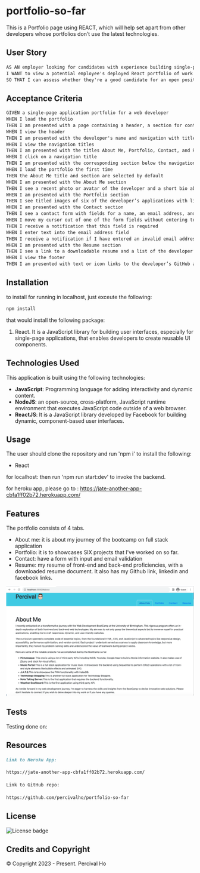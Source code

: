 # portfolio-so-far

This is a Portfolio page using REACT, which will help set apart from other developers whose portfolios don’t use the latest technologies.

## User Story


```md
AS AN employer looking for candidates with experience building single-page applications
I WANT to view a potential employee's deployed React portfolio of work samples
SO THAT I can assess whether they're a good candidate for an open position
```

## Acceptance Criteria

```md
GIVEN a single-page application portfolio for a web developer
WHEN I load the portfolio
THEN I am presented with a page containing a header, a section for content, and a footer
WHEN I view the header
THEN I am presented with the developer's name and navigation with titles corresponding to different sections of the portfolio
WHEN I view the navigation titles
THEN I am presented with the titles About Me, Portfolio, Contact, and Resume, and the title corresponding to the current section is highlighted
WHEN I click on a navigation title
THEN I am presented with the corresponding section below the navigation without the page reloading and that title is highlighted
WHEN I load the portfolio the first time
THEN the About Me title and section are selected by default
WHEN I am presented with the About Me section
THEN I see a recent photo or avatar of the developer and a short bio about them
WHEN I am presented with the Portfolio section
THEN I see titled images of six of the developer’s applications with links to both the deployed applications and the corresponding GitHub repositories
WHEN I am presented with the Contact section
THEN I see a contact form with fields for a name, an email address, and a message
WHEN I move my cursor out of one of the form fields without entering text
THEN I receive a notification that this field is required
WHEN I enter text into the email address field
THEN I receive a notification if I have entered an invalid email address
WHEN I am presented with the Resume section
THEN I see a link to a downloadable resume and a list of the developer’s proficiencies
WHEN I view the footer
THEN I am presented with text or icon links to the developer’s GitHub and LinkedIn profiles, and their profile on a third platform (Stack Overflow, Twitter)
```



## Installation
  
to install for running in localhost, just exceute the following:

  ```md
  npm install 
  ```

that would install the following package:
1.  React.  It is a JavaScript library for building user interfaces, especially for single-page applications, that enables developers to create reusable UI components.

## Technologies Used

This application is built using the following technologies:

- **JavaScript**: Programming language for adding interactivity and dynamic content.
- **NodeJS**: an open-source, cross-platform, JavaScript runtime environment that executes JavaScript code outside of a web browser.
- **ReactJS**:  It is a JavaScript library developed by Facebook for building dynamic, component-based user interfaces.

## Usage

The user should clone the repository and run 'npm i' to install the following: 

- React

for localhost:
then run 'npm run start:dev' to invoke the backend.

for heroku app, please go to :
https://jate-another-app-cbfa1ff02b72.herokuapp.com/


## Features

The portfolio consists of 4 tabs.
- About me: it is about my journey of the bootcamp on full stack application
- Portfolio: it is to showcases SIX projects that I've worked on so far.
- Contact:  have a form with input and email validation 
- Resume: my resume of front-end and back-end proficiencies, with a downloaded resume document.
It also has my Github link, linkedin and facebook links.

![portfolio](src/images/screenshot.png)


## Tests

Testing done on:



## Resources

```md
Link to Heroku App:

https://jate-another-app-cbfa1ff02b72.herokuapp.com/

Link to GitHub repo:

https://github.com/percivalho/portfolio-so-far

```

## License 

![License badge](https://img.shields.io/badge/license-MIT-blue.svg)


## Credits and Copyright 
&copy; Copyright 2023 - Present. Percival Ho